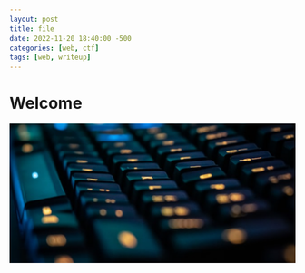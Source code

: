 ```yaml
---
layout: post
title: file
date: 2022-11-20 18:40:00 -500
categories: [web, ctf]
tags: [web, writeup]
---
```


# Welcome

![[]](/_posts/_img\picoCTF\Temp-1024x500.jpg)
